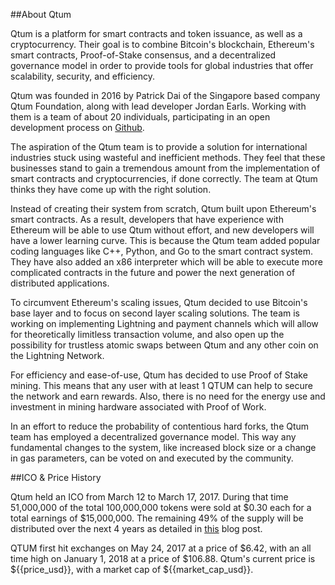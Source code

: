 ##About Qtum

Qtum is a platform for smart contracts and token issuance, as well as a cryptocurrency. Their goal is to combine Bitcoin's blockchain, Ethereum's smart contracts, Proof-of-Stake consensus, and a decentralized governance model in order to provide tools for global industries that offer scalability, security, and efficiency.

Qtum was founded in 2016 by Patrick Dai of the Singapore based company Qtum Foundation, along with lead developer Jordan Earls. Working with them is a team of about 20 individuals, participating in an open development process on [Github](https://github.com/qtumproject/qtum).

The aspiration of the Qtum team is to provide a solution for international industries stuck using wasteful and inefficient methods. They feel that these businesses stand to gain a tremendous amount from the implementation of smart contracts and cryptocurrencies, if done correctly. The team at Qtum thinks they have come up with the right solution.

Instead of creating their system from scratch, Qtum built upon Ethereum's smart contracts. As a result, developers that have experience with Ethereum will be able to use Qtum without effort, and new developers will have a lower learning curve. This is because the Qtum team added popular coding languages like C++, Python, and Go to the smart contract system. They have also added an x86 interpreter which will be able to execute more complicated contracts in the future and power the next generation of distributed applications.

To circumvent Ethereum's scaling issues, Qtum decided to use Bitcoin's base layer and to focus on second layer scaling solutions. The team is working on implementing Lightning and payment channels which will allow for theoretically limitless transaction volume, and also open up the possibility for trustless atomic swaps between Qtum and any other coin on the Lightning Network.

For efficiency and ease-of-use, Qtum has decided to use Proof of Stake mining. This means that any user with at least 1 QTUM can help to secure the network and earn rewards. Also, there is no need for the energy use and investment in mining hardware associated with Proof of Work.

In an effort to reduce the probability of contentious hard forks, the Qtum team has employed a decentralized governance model. This way any fundamental changes to the system, like increased block size or a change in gas parameters, can be voted on and executed by the community.

##ICO & Price History

Qtum held an ICO from March 12 to March 17, 2017. During that time 51,000,000 of the total 100,000,000 tokens were sold at $0.30 each for a total earnings of $15,000,000. The remaining 49% of the supply will be distributed over the next 4 years as detailed in [this](https://blog.qtum.org/qtum-circulating-supply-updated-791039236da0) blog post.

QTUM first hit exchanges on May 24, 2017 at a price of $6.42, with an all time high on January 1, 2018 at a price of $106.88. Qtum's current price is ${{price_usd}}, with a market cap of ${{market_cap_usd}}.
